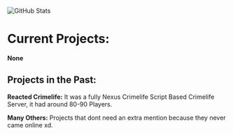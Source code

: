 ![GitHub Stats](https://github-readme-stats.vercel.app/api?username=rojashvh&&show_icons=true&title_color=ffffff&icon_color=7a1b17&text_color=7a1b17&bg_color=151515)

# Current Projects:
**None**

## Projects in the Past:
**Reacted Crimelife:** It was a fully Nexus Crimelife Script Based Crimelife Server, it had around 80-90 Players.

**Many Others:** Projects that dont need an extra mention because they never came online xd.
